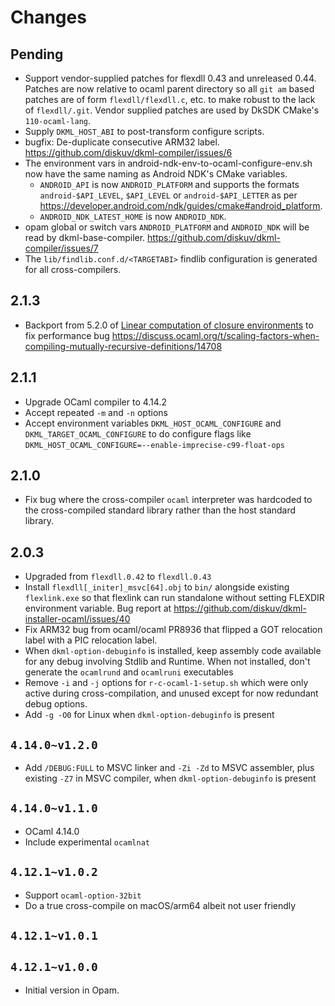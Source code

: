 # Changes

## Pending

* Support vendor-supplied patches for flexdll 0.43 and unreleased 0.44. Patches are
  now relative to ocaml parent directory so all `git am` based patches are of form
  `flexdll/flexdll.c`, etc. to make robust to the lack of `flexdll/.git`.
   Vendor supplied patches are used by DkSDK CMake's `110-ocaml-lang`.
* Supply `DKML_HOST_ABI` to post-transform configure scripts.
* bugfix: De-duplicate consecutive ARM32 label. <https://github.com/diskuv/dkml-compiler/issues/6>
* The environment vars in android-ndk-env-to-ocaml-configure-env.sh now have the
  same naming as Android NDK's CMake variables.
  * `ANDROID_API` is now `ANDROID_PLATFORM`
    and supports the formats `android-$API_LEVEL`, `$API_LEVEL` or `android-$API_LETTER`
    as per <https://developer.android.com/ndk/guides/cmake#android_platform>.
  * `ANDROID_NDK_LATEST_HOME` is now `ANDROID_NDK`.
* opam global or switch vars `ANDROID_PLATFORM` and `ANDROID_NDK` will be read
  by dkml-base-compiler. <https://github.com/diskuv/dkml-compiler/issues/7>
* The `lib/findlib.conf.d/<TARGETABI>` findlib configuration is generated for all cross-compilers.

## 2.1.3

* Backport from 5.2.0 of [Linear computation of closure environments](https://github.com/ocaml/ocaml/pull/12222)
  to fix performance bug <https://discuss.ocaml.org/t/scaling-factors-when-compiling-mutually-recursive-definitions/14708>

## 2.1.1

* Upgrade OCaml compiler to 4.14.2
* Accept repeated `-m` and `-n` options
* Accept environment variables `DKML_HOST_OCAML_CONFIGURE` and
  `DKML_TARGET_OCAML_CONFIGURE` to do configure flags like
  `DKML_HOST_OCAML_CONFIGURE=--enable-imprecise-c99-float-ops`

## 2.1.0

* Fix bug where the cross-compiler `ocaml` interpreter was hardcoded to the
  cross-compiled standard library rather than the host standard library.

## 2.0.3

* Upgraded from `flexdll.0.42` to `flexdll.0.43`
* Install `flexdll[_initer]_msvc[64].obj` to `bin/` alongside existing
  `flexlink.exe` so that flexlink can run standalone without setting
  FLEXDIR environment variable. Bug report at
  <https://github.com/diskuv/dkml-installer-ocaml/issues/40>
* Fix ARM32 bug from ocaml/ocaml PR8936 that flipped a GOT relocation
  label with a PIC relocation label.
* When `dkml-option-debuginfo` is installed, keep assembly code available
  for any debug involving Stdlib and Runtime. When not installed,
  don't generate the `ocamlrund` and `ocamlruni` executables
* Remove `-i` and `-j` options for `r-c-ocaml-1-setup.sh` which were only
  active during cross-compilation, and unused except for now redundant
  debug options.
* Add `-g -O0` for Linux when `dkml-option-debuginfo` is present

## `4.14.0~v1.2.0`

* Add `/DEBUG:FULL` to MSVC linker and `-Zi -Zd` to MSVC assembler, plus
  existing `-Z7` in MSVC compiler, when `dkml-option-debuginfo` is present

## `4.14.0~v1.1.0`

* OCaml 4.14.0
* Include experimental `ocamlnat`

## `4.12.1~v1.0.2`

* Support `ocaml-option-32bit`
* Do a true cross-compile on macOS/arm64 albeit not user friendly

## `4.12.1~v1.0.1`

## `4.12.1~v1.0.0`

* Initial version in Opam.
